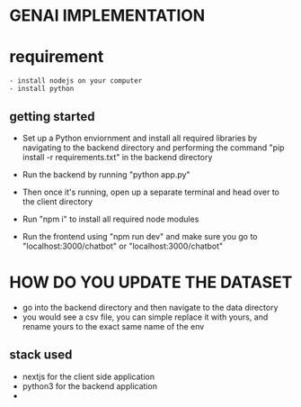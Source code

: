 # GENAI IMPLEMENTATION 

# requirement 
    - install nodejs on your computer 
    - install python 


## getting started

- Set up a Python enviornment and install all required libraries by navigating to the backend directory and performing the command "pip install -r requirements.txt" in the backend directory

- Run the backend by running "python app.py"

- Then once it's running, open up a separate terminal and head over to the client directory

- Run "npm i" to install all required node modules

- Run the frontend using "npm run dev" and make sure you go to "localhost:3000/chatbot" or "localhost:3000/chatbot"



# HOW DO YOU UPDATE THE DATASET 
 - go into the backend directory and then navigate to the data directory
 - you would see a csv file, you can simple replace it with yours, and rename yours to the exact same name of the env



 ## stack used 
 - nextjs for the client side  application
 - python3 for the backend application 
 - 